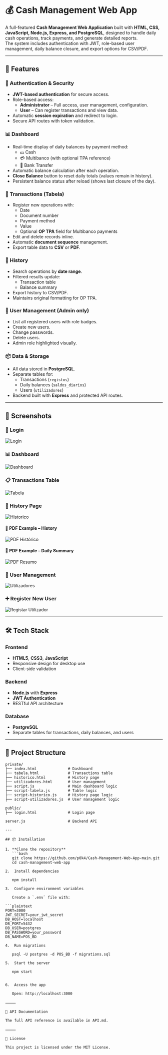 # 💰 Cash Management Web App

A full-featured **Cash Management Web Application** built with **HTML, CSS, JavaScript, Node.js, Express, and PostgreSQL**, designed to handle daily cash operations, track payments, and generate detailed reports.  
The system includes authentication with JWT, role-based user management, daily balance closure, and export options for CSV/PDF.

---

## 🚀 Features

### 🔐 Authentication & Security
- **JWT-based authentication** for secure access.
- Role-based access:
  - **Administrator** – Full access, user management, configuration.
  - **User** – Can register transactions and view data.
- Automatic **session expiration** and redirect to login.
- Secure API routes with token validation.

### 📊 Dashboard
- Real-time display of daily balances by payment method:
  - 💵 Cash  
  - 💳 Multibanco (with optional TPA reference)  
  - 🔄 Bank Transfer
- Automatic balance calculation after each operation.
- **Close Balance** button to reset daily totals (values remain in history).
- Persistent balance status after reload (shows last closure of the day).

### 🧾 Transactions (Tabela)
- Register new operations with:
  - Date
  - Document number
  - Payment method
  - Value
  - Optional **OP TPA** field for Multibanco payments
- Edit and delete records inline.
- Automatic **document sequence** management.
- Export table data to **CSV** or **PDF**.

### 📜 History
- Search operations by **date range**.
- Filtered results update:
  - Transaction table
  - Balance summary
- Export history to CSV/PDF.
- Maintains original formatting for OP TPA.

### 👥 User Management (Admin only)
- List all registered users with role badges.
- Create new users.
- Change passwords.
- Delete users.
- Admin role highlighted visually.

### 📦 Data & Storage
- All data stored in **PostgreSQL**.
- Separate tables for:
  - Transactions (`registos`)
  - Daily balances (`saldos_diarios`)
  - Users (`utilizadores`)
- Backend built with **Express** and protected API routes.

---

## 📸 Screenshots

### 🔑 Login
![Login](./docs/images/login.png)

### 📊 Dashboard
![Dashboard](./docs/images/dashboard.png)

### 📋 Transactions Table
![Tabela](docs/images/Tabela.png)

### 📜 History Page
![Historico](docs/images/Historico.png)

#### 📄 PDF Example – History
![PDF Histórico](docs/images/historico_movimentos_2025-08-09_1.png)

#### 📄 PDF Example – Daily Summary
![PDF Resumo](docs/images/resumo_caixa_2025-08-09_1.png)

### 👥 User Management
![Utilizadores](docs/images/Utilizadores.png)

### ➕ Register New User
![Registar Utilizador](docs/images/registar_utilizador.png)

---

## 🛠️ Tech Stack

### Frontend
- **HTML5**, **CSS3**, **JavaScript**
- Responsive design for desktop use
- Client-side validation

### Backend
- **Node.js** with **Express**
- **JWT Authentication**
- RESTful API architecture

### Database
- **PostgreSQL**
- Separate tables for transactions, daily balances, and users

---

## 📂 Project Structure

```plaintext
private/
├── index.html              # Dashboard
├── tabela.html             # Transactions table
├── historico.html          # History page
├── utilizadores.html       # User management
├── script.js               # Main dashboard logic
├── script-tabela.js        # Table logic
├── script-historico.js     # History page logic
├── script-utilizadores.js  # User management logic

public/
├── login.html              # Login page

server.js                   # Backend API

---

## 📦 Installation

1. **Clone the repository**
   ```bash
   git clone https://github.com/p0k4/Cash-Management-Web-App-main.git
   cd cash-management-web-app

2.	Install dependencies

   npm install

3.	Configure environment variables

   Create a `.env` file with:

```plaintext
PORT=3000
JWT_SECRET=your_jwt_secret
DB_HOST=localhost
DB_PORT=5432
DB_USER=postgres
DB_PASSWORD=your_password
DB_NAME=POS_BD

4.	Run migrations

   psql -U postgres -d POS_BD -f migrations.sql

5.	Start the server

   npm start


6.	Access the app
   
   Open: http://localhost:3000

⸻

📜 API Documentation

The full API reference is available in API.md.

⸻

📄 License

This project is licensed under the MIT License.

